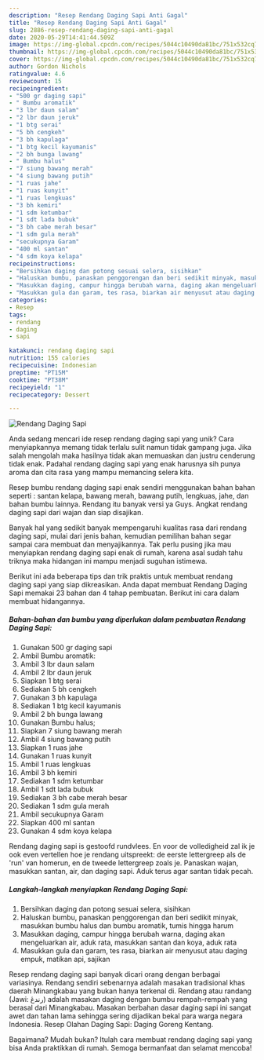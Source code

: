 ```yaml
---
description: "Resep Rendang Daging Sapi Anti Gagal"
title: "Resep Rendang Daging Sapi Anti Gagal"
slug: 2886-resep-rendang-daging-sapi-anti-gagal
date: 2020-05-29T14:41:44.509Z
image: https://img-global.cpcdn.com/recipes/5044c10490da81bc/751x532cq70/rendang-daging-sapi-foto-resep-utama.jpg
thumbnail: https://img-global.cpcdn.com/recipes/5044c10490da81bc/751x532cq70/rendang-daging-sapi-foto-resep-utama.jpg
cover: https://img-global.cpcdn.com/recipes/5044c10490da81bc/751x532cq70/rendang-daging-sapi-foto-resep-utama.jpg
author: Gordon Nichols
ratingvalue: 4.6
reviewcount: 15
recipeingredient:
- "500 gr daging sapi"
- " Bumbu aromatik"
- "3 lbr daun salam"
- "2 lbr daun jeruk"
- "1 btg serai"
- "5 bh cengkeh"
- "3 bh kapulaga"
- "1 btg kecil kayumanis"
- "2 bh bunga lawang"
- " Bumbu halus"
- "7 siung bawang merah"
- "4 siung bawang putih"
- "1 ruas jahe"
- "1 ruas kunyit"
- "1 ruas lengkuas"
- "3 bh kemiri"
- "1 sdm ketumbar"
- "1 sdt lada bubuk"
- "3 bh cabe merah besar"
- "1 sdm gula merah"
- "secukupnya Garam"
- "400 ml santan"
- "4 sdm koya kelapa"
recipeinstructions:
- "Bersihkan daging dan potong sesuai selera, sisihkan"
- "Haluskan bumbu, panaskan penggorengan dan beri sedikit minyak, masukkan bumbu halus dan bumbu aromatik, tumis hingga harum"
- "Masukkan daging, campur hingga berubah warna, daging akan mengeluarkan air, aduk rata, masukkan santan dan koya, aduk rata"
- "Masukkan gula dan garam, tes rasa, biarkan air menyusut atau daging empuk, matikan api, sajikan"
categories:
- Resep
tags:
- rendang
- daging
- sapi

katakunci: rendang daging sapi 
nutrition: 155 calories
recipecuisine: Indonesian
preptime: "PT15M"
cooktime: "PT38M"
recipeyield: "1"
recipecategory: Dessert

---
```



![Rendang Daging Sapi](https://img-global.cpcdn.com/recipes/5044c10490da81bc/751x532cq70/rendang-daging-sapi-foto-resep-utama.jpg)

Anda sedang mencari ide resep rendang daging sapi yang unik? Cara menyiapkannya memang tidak terlalu sulit namun tidak gampang juga. Jika salah mengolah maka hasilnya tidak akan memuaskan dan justru cenderung tidak enak. Padahal rendang daging sapi yang enak harusnya sih punya aroma dan cita rasa yang mampu memancing selera kita.

Resep bumbu rendang daging sapi enak sendiri menggunakan bahan bahan seperti : santan kelapa, bawang merah, bawang putih, lengkuas, jahe, dan bahan bumbu lainnya. Rendang itu banyak versi ya Guys. Angkat rendang daging sapi dari wajan dan siap disajikan.

Banyak hal yang sedikit banyak mempengaruhi kualitas rasa dari rendang daging sapi, mulai dari jenis bahan, kemudian pemilihan bahan segar sampai cara membuat dan menyajikannya. Tak perlu pusing jika mau menyiapkan rendang daging sapi enak di rumah, karena asal sudah tahu triknya maka hidangan ini mampu menjadi suguhan istimewa.


Berikut ini ada beberapa tips dan trik praktis untuk membuat rendang daging sapi yang siap dikreasikan. Anda dapat membuat Rendang Daging Sapi memakai 23 bahan dan 4 tahap pembuatan. Berikut ini cara dalam membuat hidangannya.

<!--inarticleads1-->

##### Bahan-bahan dan bumbu yang diperlukan dalam pembuatan Rendang Daging Sapi:

1. Gunakan 500 gr daging sapi
1. Ambil  Bumbu aromatik:
1. Ambil 3 lbr daun salam
1. Ambil 2 lbr daun jeruk
1. Siapkan 1 btg serai
1. Sediakan 5 bh cengkeh
1. Gunakan 3 bh kapulaga
1. Sediakan 1 btg kecil kayumanis
1. Ambil 2 bh bunga lawang
1. Gunakan  Bumbu halus;
1. Siapkan 7 siung bawang merah
1. Ambil 4 siung bawang putih
1. Siapkan 1 ruas jahe
1. Gunakan 1 ruas kunyit
1. Ambil 1 ruas lengkuas
1. Ambil 3 bh kemiri
1. Sediakan 1 sdm ketumbar
1. Ambil 1 sdt lada bubuk
1. Sediakan 3 bh cabe merah besar
1. Sediakan 1 sdm gula merah
1. Ambil secukupnya Garam
1. Siapkan 400 ml santan
1. Gunakan 4 sdm koya kelapa


Rendang daging sapi is gestoofd rundvlees. En voor de volledigheid zal ik je ook even vertellen hoe je rendang uitspreekt: de eerste lettergreep als de &#39;run&#39; van homerun, en de tweede lettergreep zoals je. Panaskan wajan, masukkan santan, air, dan daging sapi. Aduk terus agar santan tidak pecah. 

<!--inarticleads2-->

##### Langkah-langkah menyiapkan Rendang Daging Sapi:

1. Bersihkan daging dan potong sesuai selera, sisihkan
1. Haluskan bumbu, panaskan penggorengan dan beri sedikit minyak, masukkan bumbu halus dan bumbu aromatik, tumis hingga harum
1. Masukkan daging, campur hingga berubah warna, daging akan mengeluarkan air, aduk rata, masukkan santan dan koya, aduk rata
1. Masukkan gula dan garam, tes rasa, biarkan air menyusut atau daging empuk, matikan api, sajikan


Resep rendang daging sapi banyak dicari orang dengan berbagai variasinya. Rendang sendiri sebenarnya adalah masakan tradisional khas daerah Minangkabau yang bukan hanya terkenal di. Rendang atau randang (Jawi: رندڠ) adalah masakan daging dengan bumbu rempah-rempah yang berasal dari Minangkabau. Masakan berbahan dasar daging sapi ini sangat awet dan tahan lama sehingga sering dijadikan bekal para warga negara Indonesia. Resep Olahan Daging Sapi: Daging Goreng Kentang. 

Bagaimana? Mudah bukan? Itulah cara membuat rendang daging sapi yang bisa Anda praktikkan di rumah. Semoga bermanfaat dan selamat mencoba!
